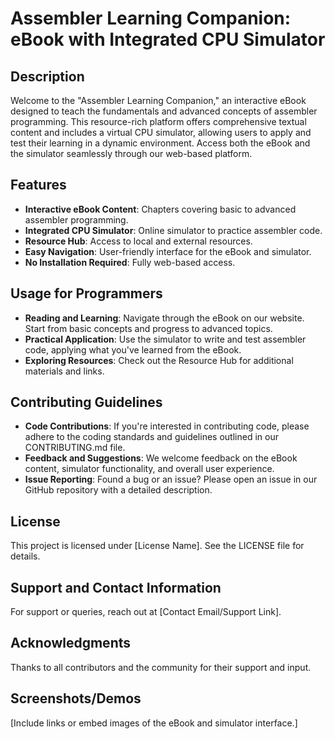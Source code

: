 # Assembler Learning Companion: eBook with Integrated CPU Simulator

## Description
Welcome to the "Assembler Learning Companion," an interactive eBook designed to teach the fundamentals and advanced concepts of assembler programming. This resource-rich platform offers comprehensive textual content and includes a virtual CPU simulator, allowing users to apply and test their learning in a dynamic environment. Access both the eBook and the simulator seamlessly through our web-based platform.

## Features
- **Interactive eBook Content**: Chapters covering basic to advanced assembler programming.
- **Integrated CPU Simulator**: Online simulator to practice assembler code.
- **Resource Hub**: Access to local and external resources.
- **Easy Navigation**: User-friendly interface for the eBook and simulator.
- **No Installation Required**: Fully web-based access.

## Usage for Programmers
- **Reading and Learning**: Navigate through the eBook on our website. Start from basic concepts and progress to advanced topics.
- **Practical Application**: Use the simulator to write and test assembler code, applying what you've learned from the eBook.
- **Exploring Resources**: Check out the Resource Hub for additional materials and links.

## Contributing Guidelines
- **Code Contributions**: If you're interested in contributing code, please adhere to the coding standards and guidelines outlined in our CONTRIBUTING.md file.
- **Feedback and Suggestions**: We welcome feedback on the eBook content, simulator functionality, and overall user experience.
- **Issue Reporting**: Found a bug or an issue? Please open an issue in our GitHub repository with a detailed description.

## License
This project is licensed under [License Name]. See the LICENSE file for details.

## Support and Contact Information
For support or queries, reach out at [Contact Email/Support Link].

## Acknowledgments
Thanks to all contributors and the community for their support and input.

## Screenshots/Demos
[Include links or embed images of the eBook and simulator interface.]
